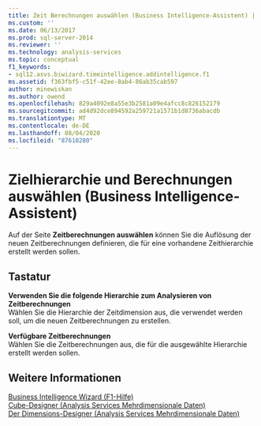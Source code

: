 ```yaml
---
title: Zeit Berechnungen auswählen (Business Intelligence-Assistent) | Microsoft-Dokumentation
ms.custom: ''
ms.date: 06/13/2017
ms.prod: sql-server-2014
ms.reviewer: ''
ms.technology: analysis-services
ms.topic: conceptual
f1_keywords:
- sql12.asvs.biwizard.timeintelligence.addintelligence.f1
ms.assetid: f363fbf5-c51f-42ee-8ab4-86ab35cab597
author: minewiskan
ms.author: owend
ms.openlocfilehash: 829a4092e8a55e3b2581a09e4afcc8c826152179
ms.sourcegitcommit: ad4d92dce894592a259721a1571b1d8736abacdb
ms.translationtype: MT
ms.contentlocale: de-DE
ms.lasthandoff: 08/04/2020
ms.locfileid: "87610280"
---
```

# <a name="choose-time-calculations-business-intelligence-wizard"></a>Zielhierarchie und Berechnungen auswählen (Business Intelligence-Assistent)
  Auf der Seite **Zeitberechnungen auswählen** können Sie die Auflösung der neuen Zeitberechnungen definieren, die für eine vorhandene Zeithierarchie erstellt werden sollen.  
  
## <a name="options"></a>Tastatur  
 **Verwenden Sie die folgende Hierarchie zum Analysieren von Zeitberechnungen**  
 Wählen Sie die Hierarchie der Zeitdimension aus, die verwendet werden soll, um die neuen Zeitberechnungen zu erstellen.  
  
 **Verfügbare Zeitberechnungen**  
 Wählen Sie die Zeitberechnungen aus, die für die ausgewählte Hierarchie erstellt werden sollen.  
  
## <a name="see-also"></a>Weitere Informationen  
 [Business Intelligence Wizard (F1-Hilfe)](business-intelligence-wizard-f1-help.md)   
 [Cube-Designer &#40;Analysis Services Mehrdimensionale Daten&#41;](cube-designer-analysis-services-multidimensional-data.md)   
 [Der Dimensions-Designer &#40;Analysis Services Mehrdimensionale Daten&#41;](dimension-designer-analysis-services-multidimensional-data.md)  
  
  
